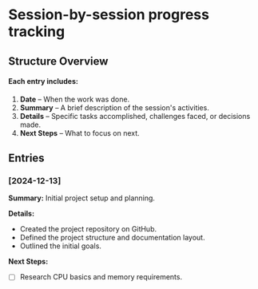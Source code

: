 # Session-by-session progress tracking

## Structure Overview
#### Each entry includes:
1. **Date** – When the work was done.
2. **Summary** – A brief description of the session's activities.
3. **Details** – Specific tasks accomplished, challenges faced, or decisions made.
4. **Next Steps** – What to focus on next.

## Entries

### [2024-12-13]
**Summary:** Initial project setup and planning.

**Details:**
- Created the project repository on GitHub.
- Defined the project structure and documentation layout.
- Outlined the initial goals.

**Next Steps:**
- [ ] Research CPU basics and memory requirements.